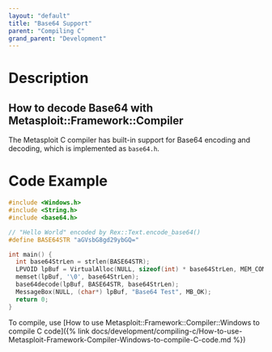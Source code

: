 ```yaml
---
layout: "default"
title: "Base64 Support"
parent: "Compiling C"
grand_parent: "Development"
---
```


# Description

## How to decode Base64 with Metasploit::Framework::Compiler

The Metasploit C compiler has built-in support for Base64 encoding and decoding, which is implemented as `base64.h`.

# Code Example

```c
#include <Windows.h>
#include <String.h>
#include <base64.h>

// "Hello World" encoded by Rex::Text.encode_base64()
#define BASE64STR "aGVsbG8gd29ybGQ="

int main() {
  int base64StrLen = strlen(BASE64STR);
  LPVOID lpBuf = VirtualAlloc(NULL, sizeof(int) * base64StrLen, MEM_COMMIT, PAGE_EXECUTE_READWRITE);
  memset(lpBuf, '\0', base64StrLen);
  base64decode(lpBuf, BASE64STR, base64StrLen);
  MessageBox(NULL, (char*) lpBuf, "Base64 Test", MB_OK);
  return 0;
}
```

To compile, use [How to use Metasploit::Framework::Compiler::Windows to compile C code]({% link docs/development/compiling-c/How-to-use-Metasploit-Framework-Compiler-Windows-to-compile-C-code.md %})